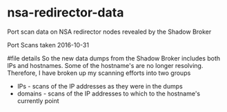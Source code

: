 # nsa-redirector-data
Port scan data on NSA redirector nodes revealed by the Shadow Broker

Port Scans taken 2016-10-31


#file details
So the new data dumps from the Shadow Broker includes both IPs and hostnames. Some of the hostname's are no longer resolving. Therefore, I have broken up my scanning efforts into two groups
* IPs - scans of the IP addresses as they were in the dumps
* domains - scans of the IP addresses to which to the hostname's currently point
